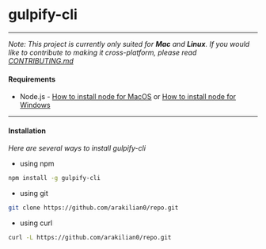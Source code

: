 # **gulpify-cli**

---

*Note: This project is currently only suited for **Mac** and **Linux**. If you would like to contribute to making it cross-platform, please read [CONTRIBUTING.md](https://github.com/arakilian0/repo)*

#### Requirements
- Node.js - [How to install node for MacOS](https://google.com) or [How to install node for Windows](https://google.com)

---

#### Installation
*Here are several ways to install gulpify-cli*

- using npm
```bash
npm install -g gulpify-cli
```
- using git
```bash
git clone https://github.com/arakilian0/repo.git
```
- using curl
```bash
curl -L https://github.com/arakilian0/repo.git
```
